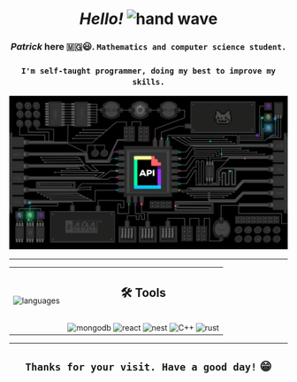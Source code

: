 <h1 align="center"><em>Hello!</em> <img src="assets/wave.gif" alt="hand wave" width="36" height="36"></h1>
<h3 align="center"><b><em>Patrick</em></b> here 🇲🇬️😃️. <code>Mathematics and computer science student.</code></h3>
<h3 align="center"><code>I'm self-taught programmer, doing my best to improve my skills.</code></h3>
<div><img src="./assets/api.gif" alt="api" /></div>
<hr>
<table align="center">
  <tr>
    <td>
      <img src="https://github-readme-stats.vercel.app/api/top-langs/?username=acf-patrick&layout=compact&theme=algolia" alt="languages" />
    </td>
    <td>
        <h2 align="center">🛠️ <b>Tools</b></h2><br>
        <div align="center">
          <img src="https://img.shields.io/badge/MongoDB-%234ea94b.svg?style=for-the-badge&logo=mongodb&logoColor=white" alt="mongodb">
          <img src="https://img.shields.io/badge/React-20232A?style=for-the-badge&logo=react&logoColor=61DAFB" alt="react">
          <img src="https://img.shields.io/badge/nestjs-E0234E?style=for-the-badge&logo=nestjs&logoColor=white" alt="nest">
          <img src="https://img.shields.io/badge/C%2B%2B-00599C?style=for-the-badge&logo=c%2B%2B&logoColor=white" alt="C++" />
          <img src="https://img.shields.io/badge/Rust-000000?style=for-the-badge&logo=rust&logoColor=white" alt="rust" />
        </div>
    </td>
  </tr>
</table>
<hr>
<h2 align="center"><code>Thanks for your visit. Have a good day!</code> 😁️</h1>
